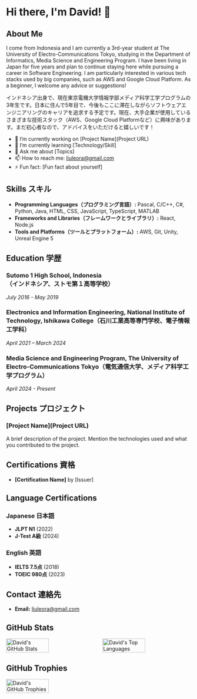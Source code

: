 # Hi there, I'm David! 👋

## About Me
I come from Indonesia and I am currently a 3rd-year student at The University of Electro-Communications Tokyo, studying in the Department of Informatics, Media Science and Engineering Program. I have been living in Japan for five years and plan to continue staying here while pursuing a career in Software Engineering. I am particularly interested in various tech stacks used by big companies, such as AWS and Google Cloud Platform. As a beginner, I welcome any advice or suggestions!

インドネシア出身で、現在東京電機大学情報学部メディア科学工学プログラムの3年生です。日本に住んで5年目で、今後もここに滞在しながらソフトウェアエンジニアリングのキャリアを追求する予定です。現在、大手企業が使用しているさまざまな技術スタック（AWS、Google Cloud Platformなど）に興味があります。まだ初心者なので、アドバイスをいただけると嬉しいです！

- 🔭 I’m currently working on [Project Name](Project URL)
- 🌱 I’m currently learning [Technology/Skill]
- 💬 Ask me about [Topics]
- 📫 How to reach me: liuleora@gmail.com
- ⚡ Fun fact: [Fun fact about yourself]

## Skills スキル
- **Programming Languages（プログラミング言語）:** Pascal, C/C++, C#, Python, Java, HTML, CSS, JavaScript, TypeScript, MATLAB
- **Frameworks and Libraries（フレームワークとライブラリ）:** React, Node.js
- **Tools and Platforms（ツールとプラットフォーム）:** AWS, Git, Unity, Unreal Engine 5

## Education 学歴
### Sutomo 1 High School, Indonesia<br>（インドネシア、ストモ第１高等学校）
*July 2016 - May 2019*
### Electronics and Information Engineering, National Institute of Technology, Ishikawa College（石川工業高等専門学校、電子情報工学科）
*April 2021 – March 2024*
### Media Science and Engineering Program, The University of Electro-Communications Tokyo（電気通信大学、メディア科学工学プログラム）
*April 2024 - Present*

## Projects プロジェクト
### [Project Name](Project URL)
A brief description of the project. Mention the technologies used and what you contributed to the project.

## Certifications 資格
- **[Certification Name]** by [Issuer]

## Language Certifications
### Japanese 日本語
- **JLPT N1** (2022)
- **J-Test A級** (2024)

### English 英語
- **IELTS 7.5点** (2018)
- **TOEIC 980点** (2023)

## Contact 連絡先
- **Email:** liuleora@gmail.com

## GitHub Stats
<div style="display: flex; justify-content: space-between;">
  <img src="https://github-readme-stats.vercel.app/api?username=davidleora&show_icons=true&theme=radical" alt="David's GitHub Stats" style="width: 48%;">
  <img src="https://github-readme-stats.vercel.app/api/top-langs/?username=davidleora&layout=compact&theme=radical" alt="David's Top Languages" style="width: 48%;">
</div>

## GitHub Trophies
<div style="display: flex; justify-content: space-between;">
  <img src="https://github-profile-trophy.vercel.app/?username=davidleora&theme=radical&column=3&margin-w=15&margin-h=15" alt="David's GitHub Trophies" style="width: 48%;">
</div>
